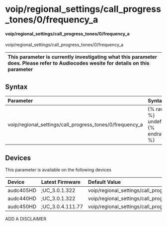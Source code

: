 ﻿---
description: voip/regional_settings/call_progress_tones/0/frequency_a
search: false
---

# voip/regional_settings/call_progress_tones/0/frequency_a

#### voip/regional_settings/call_progress_tones/0/frequency_a

voip/regional_settings/call_progress_tones/0/frequency_a


| This parameter is currently investigating what this parameter does. Please refer to Audiocodes wesite for details on this parameter | 
| :--- |

## Syntax
| Parameter | Syntax |
| :--- | :--- |
|voip/regional_settings/call_progress_tones/0/frequency_a | {% raw %} undefined {% endraw %}|

## Devices
This parameter is available on the following devices

| Device | Latest Firmware | Default Value |
|:---|:---|:---|
| audc405HD | ;UC_3.0.1.322 | voip/regional_settings/call_progress_tones/0/frequency_a=350 
| audc440HD | ;UC_3.0.1.322 | voip/regional_settings/call_progress_tones/0/frequency_a=350 
| audc450HD | ;UC_3.0.4.111.77 | voip/regional_settings/call_progress_tones/0/frequency_a=350 

ADD A DISCLAIMER
